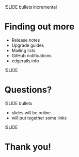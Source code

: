 !SLIDE bullets incremental
# Finding out more
* Release notes
* Upgrade guides
* Mailing lists
* GitHub notifications
* edgerails.info

!SLIDE

# Questions?

!SLIDE bullets

* slides will be online
* will put together some links

!SLIDE

# Thank you!

